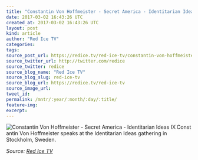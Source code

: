 ```yaml
---
title: "Constantin Von Hoffmeister - Secret America - Identitarian Ideas IX"
date: 2017-03-02 16:43:26 UTC
created_at: 2017-03-02 16:43:26 UTC
layout: post
kind: article
author: "Red Ice TV"
categories: 
tags: 
source_post_url: https://redice.tv/red-ice-tv/constantin-von-hoffmeister-secret-america-identitarian-ideas-ix
source_twitter_url: http://twitter.com/redice
source_twitter: redice
source_blog_name: "Red Ice TV"
source_blog_slug: red-ice-tv
source_blog_url: https://redice.tv/red-ice-tv
source_image_url: 
tweet_id:
permalink: /mntr/:year/:month/:day/:title/
feature-img: 
excerpt:
---
```

<img align="left" alt="Constantin Von Hoffmeister - Secret America - Identitarian Ideas IX" src="https://rdice.net/a/c/t/17/II-IX-Constantine-Von-Hoffmeister.9cd7b47f.jpg"> Constantin Von Hoffmeister speaks at the Identitarian Ideas gathering in Stockholm, Sweden.<div class="">
    <i>Source: <a href="https://redice.tv/red-ice-tv">Red Ice TV</a></i>
</div>

